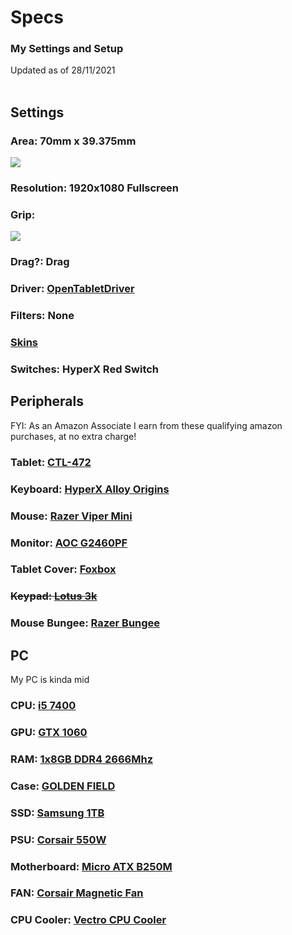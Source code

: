 # Specs 
### My Settings and Setup
Updated as of 28/11/2021<br></br>

## Settings
### Area: 70mm x 39.375mm
![](https://i.imgur.com/eVMkVOE.png)
### Resolution: 1920x1080 Fullscreen
### Grip:
![](https://i.imgur.com/Ls8JD4I.png)
### Drag?: Drag
### Driver: [OpenTabletDriver](https://github.com/OpenTabletDriver/OpenTabletDriver)
### Filters: None
### [Skins](skins.md)
### Switches: HyperX Red Switch

## Peripherals
FYI: As an Amazon Associate I earn from these qualifying amazon purchases, at no extra charge!
### Tablet: [CTL-472](https://amzn.to/3liPLav)
### Keyboard: [HyperX Alloy Origins](https://amzn.to/3lfaVX7)
### Mouse: [Razer Viper Mini](https://amzn.to/3o0An4h)
### Monitor: [AOC G2460PF](https://amzn.to/3pb1zwu)
### Tablet Cover: [Foxbox](https://foxbox.io)
### ~~Keypad: [Lotus 3k](https://lotuspro.io)~~
### Mouse Bungee: [Razer Bungee](https://amzn.to/3rgvztz)
## PC
My PC is kinda mid
### CPU: [i5 7400](https://amzn.to/3E2Er9W)
### GPU: [GTX 1060](https://amzn.to/3o2n5o9)
### RAM: [1x8GB DDR4 2666Mhz](https://amzn.to/3p4ypPT)
### Case: [GOLDEN FIELD](https://amzn.to/3xuefT4)
### SSD: [Samsung 1TB](https://amzn.to/3FVic6h)
### PSU: [Corsair 550W](https://amzn.to/2ZxgKYd)
### Motherboard: [Micro ATX B250M](https://amzn.to/316wkuA)
### FAN: [Corsair Magnetic Fan](https://amzn.to/3rwi4X9)
### CPU Cooler: [Vectro CPU Cooler](https://amzn.to/3lfYJFH)
